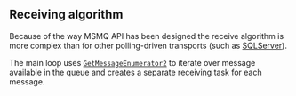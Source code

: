 ## Receiving algorithm

Because of the way MSMQ API has been designed the receive algorithm is more complex than for other polling-driven transports (such as [SQLServer](/nservicebus/sqlserver/)).

The main loop uses [`GetMessageEnumerator2`](https://msdn.microsoft.com/en-us/library/system.messaging.messagequeue.getmessageenumerator2) to iterate over message available in the queue and creates a separate receiving task for each message.